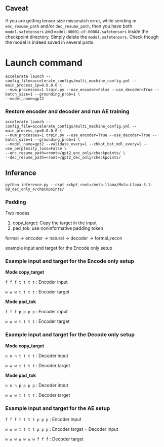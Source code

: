 ## Caveat
If you are getting tensor size missmatch error, while sending in `enc_resume_path` and/or `dec_resume_path`, then you 
have both `model.safetensors` and `model-00001-of-00004.safetensors` inside the checkpoint directory. Simply delete the
`model.safetensors`. Check though the model is indeed saved in several parts.
# Launch command

```
accelerate launch --config_file=accelerate_configs/multi_machine_config.yml --main_process_ip=0.0.0.0 \
--num_processes=1 train.py --use_encoder=False --use_decoder=True --batch_size=1 --grounding_prob=1 \
--model_name=gpt2

```
### Restore encoder and decoder and run AE training
```
accelerate launch --config_file=accelerate_configs/multi_machine_config.yml --main_process_ip=0.0.0.0 \
--num_processes=1 train.py --use_encoder=True --use_decoder=True --batch_size=1 --grounding_prob=1 \
--model_name=gpt2 --validate_every=1 --chkpt_bst_mdl_every=1 --use_perplexity_loss=False \
--enc_resume_path=<root>/gpt2_enc_only/checkpoints/ \
--dec_resume_path=<root>/gpt2_dec_only/checkpoints/
```

## Inferance
```commandline
python inference.py --ckpt <ckpt_root>/meta-llama/Meta-Llama-3.1-8B_dec_only_4/checkpoints/
```
### Padding
Two modes 
1. copy_target: Copy the target in the input
2. pad_tok: use noninformative padding token

formal -> encoder -> natural -> decoder -> formal_recon

example input and target for the Encode only setup

### Example input and target for the Encode only setup

**Mode copy_target**

`f f f t t t t` : Encoder input

`w w w t t t t` : Encoder target

**Mode pad_tok**

`f f f p p p p` : Encoder input

`w w w t t t t` : Encoder target

### Example input and target for the Decode only setup

**Mode copy_target**

`n n n t t t t` : Decoder input

`w w w t t t t` : Decoder target

**Mode pad_tok**

`n n n p p p p` : Decoder input

`w w w t t t t` : Decoder target



### Example input and target for the AE setup

`f f f t t t t p p p` : Encoder input

`w w w t t t t p p p` : Encoder target = Decoder input

`w w w w w w w f f f` : Decoder target